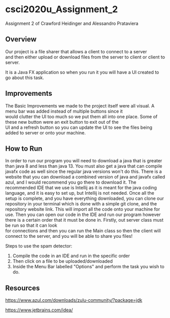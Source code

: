 # csci2020u_Assignment_2
Assignment 2 of Crawford Heidinger and Alessandro Prataviera


Overview
---------------------------------------------------
Our project is a file sharer that allows a client to connect to a server  
and then either upload or download files from the server to client or client to server.  
  
It is a Java FX application so when you run it you will have a UI created to go about this task.


Improvements
-----------------------------------------------------------------------------------------------
The Basic Improvements we made to the project itself were all visual. A menu bar was added instead of multiple buttons since it  
would clutter the UI too much so we put them all into one place. Some of these new button were an exit button to exit out of the  
UI and a refresh button so you can update the UI to see the files being added to server or onto your machine.

How to Run
-----------------------------------------------------------------------------------------------
In order to run our program you will need to download a java that is greater than java 8 and less than java 13.
You must also get a java that can compile javafx code as well since the regular java versions won't do this.
There is a website that you can download a combined version of java and javafx called azul, and I would
recommend you go there to download it. The recommended IDE that we use is Intellij as it is meant for the
java coding language, and it is easy to set up, but Intellij is not needed. Once all the setup is complete, and you
have everything downloaded, you can clone our repository in your terminal which is done with a simple git
clone, and the repository website link. This will import all the code onto your machine for use. Then you
can open our code in the IDE and run our program however there is a certain order that it must be done in. Firstly, out server class must be run so that it can look   
for connections and then you can run the Main class so then the client will connect to the server, and you will be able to share you files!

Steps to use the spam detector:
1. Compile the code in an IDE and run in the specific order
2. Then click on a file to be uploaded/downloaded
3. Inside the Menu Bar labelled "Options" and perform the task you wish to do.




Resources
-----------------------------------------------------------------------------------------------
https://www.azul.com/downloads/zulu-community/?package=jdk

https://www.jetbrains.com/idea/